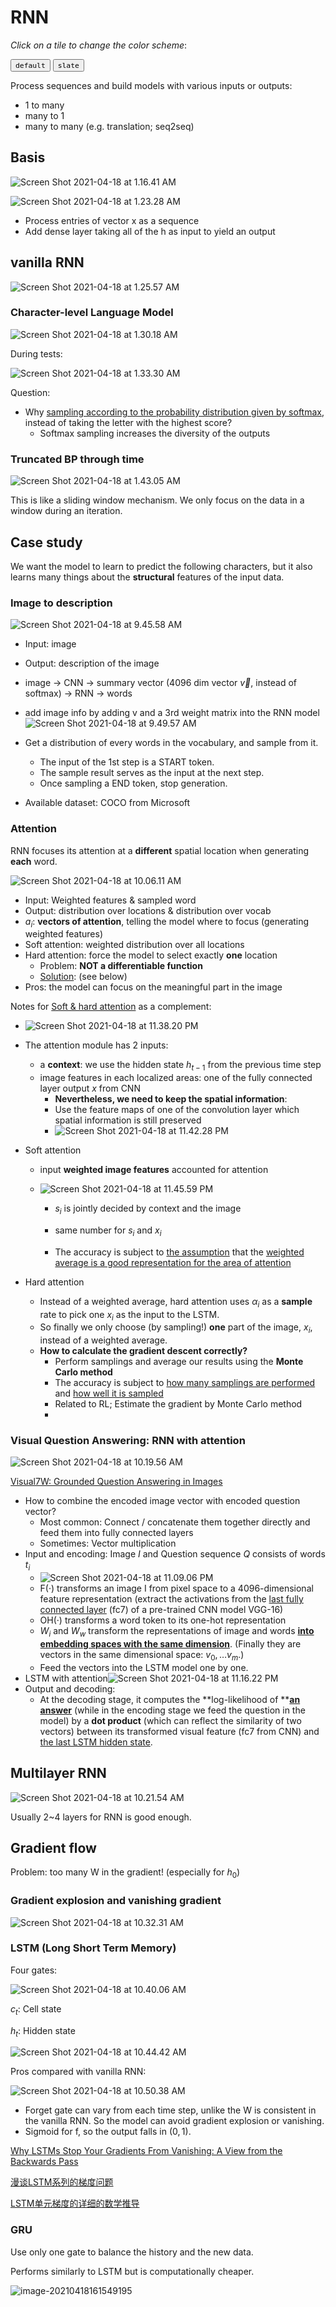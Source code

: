 # RNN

_Click on a tile to change the color scheme_:

<div class="tx-switch">
  <button data-md-color-scheme="default"><code>default</code></button>
  <button data-md-color-scheme="slate"><code>slate</code></button>
</div>

<script>
  var buttons = document.querySelectorAll("button[data-md-color-scheme]")
  buttons.forEach(function(button) {
    button.addEventListener("click", function() {
      var attr = this.getAttribute("data-md-color-scheme")
      document.body.setAttribute("data-md-color-scheme", attr)
      var name = document.querySelector("#__code_0 code span:nth-child(7)")
      name.textContent = attr
    })
  })
</script>
Process sequences and build models with various inputs or outputs:

- 1 to many
- many to 1
- many to many (e.g. translation; seq2seq)

## Basis

![Screen Shot 2021-04-18 at 1.16.41 AM](RNN.assets/Screen%20Shot%202021-04-18%20at%201.16.41%20AM.png)



![Screen Shot 2021-04-18 at 1.23.28 AM](RNN.assets/Screen%20Shot%202021-04-18%20at%201.23.28%20AM.png)

- Process entries of vector x as a sequence
- Add dense layer taking all of the h as input to yield an output

## vanilla RNN

![Screen Shot 2021-04-18 at 1.25.57 AM](RNN.assets/Screen%20Shot%202021-04-18%20at%201.25.57%20AM.png)

### Character-level Language Model

![Screen Shot 2021-04-18 at 1.30.18 AM](RNN.assets/Screen%20Shot%202021-04-18%20at%201.30.18%20AM.png)

During tests:

![Screen Shot 2021-04-18 at 1.33.30 AM](RNN.assets/Screen%20Shot%202021-04-18%20at%201.33.30%20AM.png)

Question:

- Why <u>sampling according to the probability distribution given by softmax</u>, instead of taking the letter with the highest score?
  - Softmax sampling increases the diversity of the outputs

### Truncated BP through time

![Screen Shot 2021-04-18 at 1.43.05 AM](RNN.assets/Screen%20Shot%202021-04-18%20at%201.43.05%20AM.png)

This is like a sliding window mechanism. We only focus on the data in a window during an iteration.

## Case study

We want the model to learn to predict the following characters, but it also learns many things about the **structural** features of the input data.

### Image to description



![Screen Shot 2021-04-18 at 9.45.58 AM](RNN.assets/Screen%20Shot%202021-04-18%20at%209.45.58%20AM.png)

- Input: image
- Output: description of the image
- image -> CNN -> summary vector (4096 dim vector $\vec{v}$, instead of softmax) -> RNN -> words
- add image info by adding v and a 3rd weight matrix into the RNN model![Screen Shot 2021-04-18 at 9.49.57 AM](RNN.assets/Screen%20Shot%202021-04-18%20at%209.49.57%20AM.png)

- Get a distribution of every words in the vocabulary, and sample from it.
  - The input of the 1st step is a START token.
  - The sample result serves as the input at the next step.
  - Once sampling a END token, stop generation.
- Available dataset: COCO from Microsoft

### Attention

RNN focuses its attention at a **different** spatial location when generating **each** word.

![Screen Shot 2021-04-18 at 10.06.11 AM](RNN.assets/Screen%20Shot%202021-04-18%20at%2010.06.11%20AM.png)

- Input: Weighted features & sampled word
- Output: distribution over locations & distribution over vocab
- $a_i$: **vectors of attention**, telling the model where to focus (generating weighted features)
- Soft attention: weighted distribution over all locations
- Hard attention: force the model to select exactly **one** location
  - Problem: **NOT a differentiable function**
  - <u>Solution</u>: (see below)
- Pros: the model can focus on the meaningful part in the image

Notes for [Soft & hard attention](https://jhui.github.io/2017/03/15/Soft-and-hard-attention/) as a complement:

- ![Screen Shot 2021-04-18 at 11.38.20 PM](RNN.assets/Screen%20Shot%202021-04-18%20at%2011.38.20%20PM.png)

- The attention module has 2 inputs:

  - a **context**: we use the hidden state $h_{t - 1}$ from the previous time step
  - image features in each localized areas: one of the fully connected layer output $x$ from CNN
    - **Nevertheless, we need to keep the spatial information**:
    - Use the feature maps of one of the convolution layer which spatial information is still preserved
    - ![Screen Shot 2021-04-18 at 11.42.28 PM](RNN.assets/Screen%20Shot%202021-04-18%20at%2011.42.28%20PM.png)

- Soft attention
  - input **weighted image features** accounted for attention
  
  - ![Screen Shot 2021-04-18 at 11.45.59 PM](RNN.assets/Screen%20Shot%202021-04-18%20at%2011.45.59%20PM.png)

    - $s_i$ is jointly decided by context and the image
  
    - same number for $s_i$ and $x_i$
    - The accuracy is subject to <u>the assumption</u> that the <u>weighted average is a good representation for the area of attention</u>
  
- Hard attention

  - Instead of a weighted average, hard attention uses $\alpha_i$ as a **sample** rate to pick one $x_i$ as the input to the LSTM.
  - So finally we only choose (by sampling!) **one** part of the image, $x_i$, instead of a weighted average.
  - **How to calculate the gradient descent correctly?**
    - Perform samplings and average our results using the **Monte Carlo method**
    - The accuracy is subject to <u>how many samplings are performed</u> and <u>how well it is sampled</u>
    - Related to RL; Estimate the gradient by Monte Carlo method
    - 

### Visual Question Answering: RNN with attention

![Screen Shot 2021-04-18 at 10.19.56 AM](RNN.assets/Screen%20Shot%202021-04-18%20at%2010.19.56%20AM.png)

[Visual7W: Grounded Question Answering in Images](http://vision.stanford.edu/pdf/zhu2016cvpr.pdf)

- How to combine the encoded image vector with encoded question vector?
  - Most common: Connect / concatenate them together directly and feed them into fully connected layers
  - Sometimes: Vector multiplication
- Input and encoding: Image $I$ and Question sequence $Q$ consists of words $t_i$
  - ![Screen Shot 2021-04-18 at 11.09.06 PM](RNN.assets/Screen%20Shot%202021-04-18%20at%2011.09.06%20PM.png)
  - F(·) transforms an image I from pixel space to a 4096-dimensional feature representation (extract the activations from the <u>last fully connected layer</u> (fc7) of a pre-trained CNN model VGG-16)
  - OH(·) transforms a word token to its one-hot representation
  - $W_i$ and $W_w$ transform the representations of image and words <u>**into embedding spaces with the same dimension**</u>. (Finally they are vectors in the same dimensional space: $v_0, \dots v_m$.)
  -  Feed the vectors into the LSTM model one by one.
- LSTM with attention![Screen Shot 2021-04-18 at 11.16.22 PM](RNN.assets/Screen%20Shot%202021-04-18%20at%2011.16.22%20PM.png)
- Output and decoding:
  - At the decoding stage, it computes the **log-likelihood of **<u>**an answer**</u> (while in the encoding stage we feed the question in the model) by a **dot product** (which can reflect the similarity of two vectors) between its transformed visual feature (fc7 from CNN) and <u>the last LSTM hidden state</u>.

## Multilayer RNN

![Screen Shot 2021-04-18 at 10.21.54 AM](RNN.assets/Screen%20Shot%202021-04-18%20at%2010.21.54%20AM.png)

Usually 2~4 layers for RNN is good enough.

## Gradient flow

Problem: too many W in the gradient! (especially for $h_0$)

### Gradient explosion and vanishing gradient

![Screen Shot 2021-04-18 at 10.32.31 AM](RNN.assets/Screen%20Shot%202021-04-18%20at%2010.32.31%20AM.png)

### LSTM (Long Short Term Memory)

Four gates:

![Screen Shot 2021-04-18 at 10.40.06 AM](RNN.assets/Screen%20Shot%202021-04-18%20at%2010.40.06%20AM.png)

$c_t$: Cell state

$h_t$: Hidden state

![Screen Shot 2021-04-18 at 10.44.42 AM](RNN.assets/Screen%20Shot%202021-04-18%20at%2010.44.42%20AM.png)

Pros compared with vanilla RNN:

![Screen Shot 2021-04-18 at 10.50.38 AM](RNN.assets/Screen%20Shot%202021-04-18%20at%2010.50.38%20AM.png)

- Forget gate can vary from each time step, unlike the W is consistent in the vanilla RNN. So the model can avoid gradient explosion or vanishing.
- Sigmoid for f, so the output falls in $(0, 1)$.

[Why LSTMs Stop Your Gradients From Vanishing: A View from the Backwards Pass](https://weberna.github.io/blog/2017/11/15/LSTM-Vanishing-Gradients.html)

[漫谈LSTM系列的梯度问题](https://zhuanlan.zhihu.com/p/36101196)

[LSTM单元梯度的详细的数学推导](https://blog.csdn.net/deephub/article/details/107033684)

### GRU

Use only one gate to balance the history and the new data.

Performs similarly to LSTM but is computationally cheaper.

![image-20210418161549195](RNN.assets/image-20210418161549195.png)

